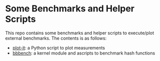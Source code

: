 # Some Benchmarks and Helper Scripts

This repo contains some benchmarks and helper scripts to execute/plot external
benchmarks. The contents is as follows:

  * [plot-it](./plot-it): a Python script to plot measurements
  * [bbbench](./bbbench): a kernel module and ascripts to benchmark hash functions
